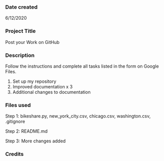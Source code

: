 ### Date created
6/12/2020

### Project Title
Post your Work on GitHub

### Description
Follow the instructions and complete all tasks listed in the form on Google Files.

1. Set up my repository
2. Improved documentation x 3
3. Additional changes to documentation

### Files used
Step 1: bikeshare.py, new_york_city.csv, chicago.csv, washington.csv, .gitignore

Step 2: README.md

Step 3: More changes added

### Credits


